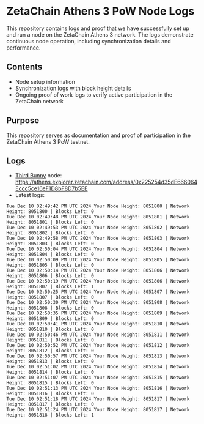# ZetaChain Athens 3 PoW Node Logs
This repository contains logs and proof that we have successfully set up and run a node on the ZetaChain Athens 3 network. The logs demonstrate continuous node operation, including synchronization details and performance.

## Contents
- Node setup information
- Synchronization logs with block height details
- Ongoing proof of work logs to verify active participation in the ZetaChain network

## Purpose
This repository serves as documentation and proof of participation in the ZetaChain Athens 3 PoW testnet.

## Logs

- [Third Bunny](https://thirdbunny.xyz/) node: https://athens.explorer.zetachain.com/address/0x225254d35dE666064Eccc5ce16eF1D8bF8D7b5EE
- Latest logs:
```
Tue Dec 10 02:49:42 PM UTC 2024 Your Node Height: 8051800 | Network Height: 8051800 | Blocks Left: 0
Tue Dec 10 02:49:48 PM UTC 2024 Your Node Height: 8051801 | Network Height: 8051801 | Blocks Left: 0
Tue Dec 10 02:49:53 PM UTC 2024 Your Node Height: 8051802 | Network Height: 8051802 | Blocks Left: 0
Tue Dec 10 02:49:58 PM UTC 2024 Your Node Height: 8051803 | Network Height: 8051803 | Blocks Left: 0
Tue Dec 10 02:50:04 PM UTC 2024 Your Node Height: 8051804 | Network Height: 8051804 | Blocks Left: 0
Tue Dec 10 02:50:09 PM UTC 2024 Your Node Height: 8051805 | Network Height: 8051805 | Blocks Left: 0
Tue Dec 10 02:50:14 PM UTC 2024 Your Node Height: 8051806 | Network Height: 8051806 | Blocks Left: 0
Tue Dec 10 02:50:19 PM UTC 2024 Your Node Height: 8051806 | Network Height: 8051807 | Blocks Left: 1
Tue Dec 10 02:50:25 PM UTC 2024 Your Node Height: 8051807 | Network Height: 8051807 | Blocks Left: 0
Tue Dec 10 02:50:30 PM UTC 2024 Your Node Height: 8051808 | Network Height: 8051808 | Blocks Left: 0
Tue Dec 10 02:50:35 PM UTC 2024 Your Node Height: 8051809 | Network Height: 8051809 | Blocks Left: 0
Tue Dec 10 02:50:41 PM UTC 2024 Your Node Height: 8051810 | Network Height: 8051810 | Blocks Left: 0
Tue Dec 10 02:50:46 PM UTC 2024 Your Node Height: 8051811 | Network Height: 8051811 | Blocks Left: 0
Tue Dec 10 02:50:52 PM UTC 2024 Your Node Height: 8051812 | Network Height: 8051812 | Blocks Left: 0
Tue Dec 10 02:50:57 PM UTC 2024 Your Node Height: 8051813 | Network Height: 8051813 | Blocks Left: 0
Tue Dec 10 02:51:02 PM UTC 2024 Your Node Height: 8051814 | Network Height: 8051814 | Blocks Left: 0
Tue Dec 10 02:51:07 PM UTC 2024 Your Node Height: 8051815 | Network Height: 8051815 | Blocks Left: 0
Tue Dec 10 02:51:13 PM UTC 2024 Your Node Height: 8051816 | Network Height: 8051816 | Blocks Left: 0
Tue Dec 10 02:51:18 PM UTC 2024 Your Node Height: 8051817 | Network Height: 8051817 | Blocks Left: 0
Tue Dec 10 02:51:24 PM UTC 2024 Your Node Height: 8051817 | Network Height: 8051818 | Blocks Left: 1
```
